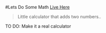 #Lets Do Some Math
[Live Here](http://nickleach.github.io/Lets_Do_Some_Math/)
>Little calculator that adds two numbers..

TO DO:
Make it a real calculator


